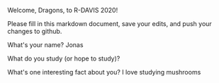Welcome, Dragons, to R-DAVIS 2020! 



Please fill in this markdown document, save your edits, and push your changes to github. 


What's your name? 
Jonas

What do you study (or hope to study)?

What's one interesting fact about you? 
I love studying mushrooms
